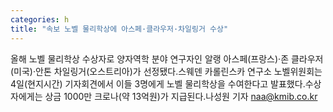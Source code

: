 ```yaml
---
categories: h
title: "속보 노벨 물리학상에 아스페·클라우저·차일링거 수상"
---
```

올해 노벨 물리학상 수상자로 양자역학 분야 연구자인 알랭 아스페(프랑스)·존 클라우저(미국)·안톤 차일링거(오스트리아)가 선정됐다.스웨덴 카롤린스카 연구소 노벨위원회는 4일(현지시간) 기자회견에서 이들 3명에게 노벨 물리학상을 수여한다고 발표했다.수상자에게는 상금 1000만 크로나(약 13억원)가 지급된다.나성원 기자 naa@kmib.co.kr